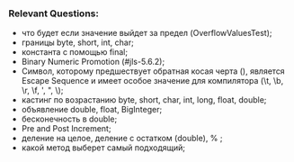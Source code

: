 ### Relevant Questions:
- что будет если значение выйдет за предел (OverflowValuesTest);              
- границы byte, short, int, char;
- константа с помощью final;
- Binary Numeric Promotion (#jls-5.6.2);     
- Символ, которому предшествует обратная косая черта (\), является Escape Sequence и имеет особое значение для компилятора (\t, \b, \r, \f, \', \", \\);
- кастинг по возрастанию byte, short, char, int, long, float, double;
- объявление double, float, BigInteger;
- бесконечность в double;
- Pre and Post Increment;
- деление на целое, деление с остатком (double), % ;
- какой метод выберет самый подходящий;



